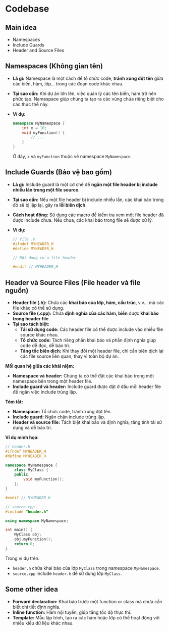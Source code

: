 # Codebase

## Main idea

* Namespaces
* Include Guards
* Header and Source Files

## Namespaces (Không gian tên)

* **Là gì:** Namespace là một cách để tổ chức code, **tránh xung đột tên** giữa các biến, hàm, lớp... trong các đoạn code khác nhau.
* **Tại sao cần:** Khi dự án lớn lên, việc quản lý các tên biến, hàm trở nên phức tạp. Namespace giúp chúng ta tạo ra các vùng chứa riêng biệt cho các thực thể này.
* **Ví dụ:**

  ```c++
  namespace MyNamespace {
      int x = 10;
      void myFunction() {
          // ...
      }
  }
  ```

  Ở đây, `x` và `myFunction` thuộc về namespace `MyNamespace`.

## Include Guards (Bảo vệ bao gồm)

* **Là gì:** Include guard là một cơ chế để **ngăn một file header bị include nhiều lần trong một file source**.
* **Tại sao cần:** Nếu một file header bị include nhiều lần, các khai báo trong đó sẽ bị lặp lại, gây ra **lỗi biên dịch**.
* **Cách hoạt động:** Sử dụng các macro để kiểm tra xem một file header đã được include chưa. Nếu chưa, các khai báo trong file sẽ được xử lý.
* **Ví dụ:**
  
  ```c++
  // file .h
  #ifndef MYHEADER_H
  #define MYHEADER_H

  // Nội dung của file header

  #endif // MYHEADER_H
  ```

## Header và Source Files (File header và file nguồn)

* **Header file (.h):** Chứa các **khai báo của lớp, hàm, cấu trúc**, v.v... mà các file khác có thể sử dụng.
* **Source file (.cpp):** Chứa **định nghĩa của các hàm, biến** được **khai báo trong header file**.
* **Tại sao tách biệt:**
  * **Tái sử dụng code:** Các header file có thể được include vào nhiều file source khác nhau.
  * **Tổ chức code:** Tách riêng phần khai báo và phần định nghĩa giúp code dễ đọc, dễ bảo trì.
  * **Tăng tốc biên dịch:** Khi thay đổi một header file, chỉ cần biên dịch lại các file source liên quan, thay vì toàn bộ dự án.

**Mối quan hệ giữa các khái niệm:**

* **Namespace và header:** Chúng ta có thể đặt các khai báo trong một namespace bên trong một header file.
* **Include guard và header:** Include guard được đặt ở đầu mỗi header file để ngăn việc include trùng lặp.

**Tóm tắt:**

* **Namespace:** Tổ chức code, tránh xung đột tên.
* **Include guard:** Ngăn chặn include trùng lặp.
* **Header và source file:** Tách biệt khai báo và định nghĩa, tăng tính tái sử dụng và dễ bảo trì.

**Ví dụ minh họa:**

```c++
// header.h
#ifndef MYHEADER_H
#define MYHEADER_H

namespace MyNamespace {
    class MyClass {
    public:
        void myFunction();
    };
}

#endif // MYHEADER_H

// source.cpp
#include "header.h"

using namespace MyNamespace;

int main() {
    MyClass obj;
    obj.myFunction();
    return 0;
}
```

Trong ví dụ trên:

* `header.h` chứa khai báo của lớp `MyClass` trong namespace `MyNamespace`.
* `source.cpp` include `header.h` để sử dụng lớp `MyClass`.

## Some other idea

* **Forward declaration:** Khai báo trước một function or class mà chưa cần biết chi tiết định nghĩa.
* **Inline function:** Hàm nội tuyến, giúp tăng tốc độ thực thi.
* **Template:** Mẫu lập trình, tạo ra các hàm hoặc lớp có thể hoạt động với nhiều kiểu dữ liệu khác nhau.

